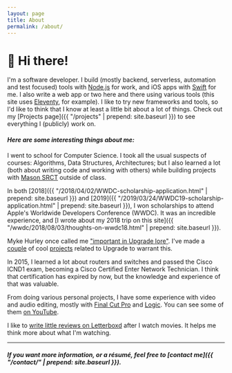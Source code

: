 ```yaml
---
layout: page
title: About
permalink: /about/
---
```


# 👋 Hi there!

I'm a software developer. I build (mostly backend, serverless, automation and test focused) tools with [Node.js](https://nodejs.org/en/) for work, and iOS apps with [Swift](https://swift.org/) for me. I also write a web app or two here and there using various tools (this site uses [Eleventy](https://www.11ty.dev/), for example). I like to try new frameworks and tools, so I'd like to think that I know at least a little bit about a lot of things. Check out my [Projects page]({{ "/projects" | prepend: site.baseurl }}) to see everything I (publicly) work on.

#### _**Here are some interesting things about me:**_

I went to school for Computer Science. I took all the usual suspects of courses: Algorithms, Data Structures, Architectures; but I also learned a lot (both about writing code and working with others) while building projects with [Mason SRCT](https://github.com/srct) outside of class.

In both [2018]({{ "/2018/04/02/WWDC-scholarship-application.html" | prepend: site.baseurl }}) and [2019]({{ "/2019/03/24/WWDC19-scholarship-application.html" | prepend: site.baseurl }}), I won scholarships to attend Apple's Worldwide Developers Conference (WWDC). It was an incredible experience, and [I wrote about my 2018 trip on this site]({{ "/wwdc/2018/08/03/thoughts-on-wwdc18.html" | prepend: site.baseurl }}).

Myke Hurley once called me ["important in Upgrade lore"](https://overcast.fm/+Fcm-R0sbo/54:08). I've made a [couple](https://upgrade.cards/) of cool [projects](https://upgradies.com/) related to Upgrade to warrant this.

In 2015, I learned a lot about routers and switches and passed the Cisco ICND1 exam, becoming a Cisco Certified Enter Network Technician. I think that certification has expired by now, but the knowledge and experience of that was valuable.

From doing various personal projects, I have some experience with video and audio editing, mostly with [Final Cut Pro](https:/www.apple.com/final-cut-pro/) and [Logic](https://www.apple.com/logic-pro/). You can see some of them [on YouTube](http://youtube.com/@zmknox/).

I like to [write little reviews on Letterboxd](https://letterboxd.com/zmknox/) after I watch movies. It helps me think more about what I'm watching.

---------------------------

##### If you want more information, or a résumé, feel free to [contact me]({{ "/contact/" | prepend: site.baseurl }}).

